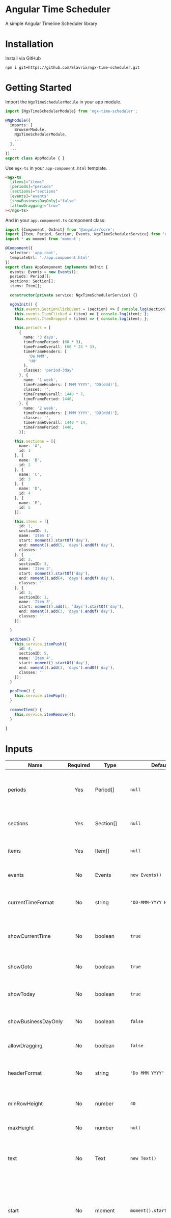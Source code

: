 # Angular Time Scheduler
<!-- [![GitHub issues](https://img.shields.io/github/issues/abhishekjain12/ngx-time-scheduler.svg)](https://github.com/abhishekjain12/ngx-time-scheduler/issues)
[![GitHub forks](https://img.shields.io/github/forks/abhishekjain12/ngx-time-scheduler.svg)](https://github.com/abhishekjain12/ngx-time-scheduler/network)
[![GitHub stars](https://img.shields.io/github/stars/abhishekjain12/ngx-time-scheduler.svg)](https://github.com/abhishekjain12/ngx-time-scheduler/stargazers)
[![GitHub license](https://img.shields.io/github/license/abhishekjain12/ngx-time-scheduler.svg)](https://github.com/abhishekjain12/ngx-time-scheduler/blob/master/LICENSE)
[![latest](https://img.shields.io/npm/v/ngx-time-scheduler/latest.svg)](http://www.npmjs.com/package/ngx-time-scheduler) 
[![npm](https://img.shields.io/npm/dt/ngx-time-scheduler.svg)](https://www.npmjs.com/packagengx-time-scheduler) -->

A simple Angular Timeline Scheduler library


# Installation
<!-- Install via [NPM](https://npmjs.com)
```
npm i ngx-time-scheduler
``` -->
Install via GitHub
```
npm i git+https://github.com/Slavrix/ngx-time-scheduler.git
```


# Getting Started
Import the `NgxTimeSchedulerModule` in your app module.
```typescript
import {NgxTimeSchedulerModule} from 'ngx-time-scheduler';

@NgModule({
  imports: [
    BrowserModule,
    NgxTimeSchedulerModule,
    ...
  ],
  ...
})
export class AppModule { }
```

Use `ngx-ts` in your `app-component.html` template.
```html
<ngx-ts
  [items]="items"
  [periods]="periods"
  [sections]="sections"
  [events]="events"
  [showBusinessDayOnly]="false"
  [allowDragging]="true"
></ngx-ts>
```

And in your `app.component.ts` component class:
```typescript
import {Component, OnInit} from '@angular/core';
import {Item, Period, Section, Events, NgxTimeSchedulerService} from 'ngx-time-scheduler';
import * as moment from 'moment';

@Component({
  selector: 'app-root',
  templateUrl: './app.component.html'
})
export class AppComponent implements OnInit {
  events: Events = new Events();
  periods: Period[];
  sections: Section[];
  items: Item[];

  constructor(private service: NgxTimeSchedulerService) {}

  ngOnInit() {
    this.events.SectionClickEvent = (section) => { console.log(section); };
    this.events.ItemClicked = (item) => { console.log(item); };
    this.events.ItemDropped = (item) => { console.log(item); };

    this.periods = [
      {
        name: '3 days',
        timeFramePeriod: (60 * 3),
        timeFrameOverall: (60 * 24 * 3),
        timeFrameHeaders: [
          'Do MMM',
          'HH'
        ],
        classes: 'period-3day'
      }, {
        name: '1 week',
        timeFrameHeaders: ['MMM YYYY', 'DD(ddd)'],
        classes: '',
        timeFrameOverall: 1440 * 7,
        timeFramePeriod: 1440,
      }, {
        name: '2 week',
        timeFrameHeaders: ['MMM YYYY', 'DD(ddd)'],
        classes: '',
        timeFrameOverall: 1440 * 14,
        timeFramePeriod: 1440,
      }];

    this.sections = [{
      name: 'A',
      id: 1
    }, {
      name: 'B',
      id: 2
    }, {
      name: 'C',
      id: 3
    }, {
      name: 'D',
      id: 4
    }, {
      name: 'E',
      id: 5
    }];

    this.items = [{
      id: 1,
      sectionID: 1,
      name: 'Item 1',
      start: moment().startOf('day'),
      end: moment().add(5, 'days').endOf('day'),
      classes: ''
    }, {
      id: 2,
      sectionID: 3,
      name: 'Item 2',
      start: moment().startOf('day'),
      end: moment().add(4, 'days').endOf('day'),
      classes: ''
    }, {
      id: 3,
      sectionID: 1,
      name: 'Item 3',
      start: moment().add(1, 'days').startOf('day'),
      end: moment().add(3, 'days').endOf('day'),
      classes: ''
    }];

  }

  addItem() {
    this.service.itemPush({
      id: 4,
      sectionID: 5,
      name: 'Item 4',
      start: moment().startOf('day'),
      end: moment().add(3, 'days').endOf('day'),
      classes: ''
    });
  }

  popItem() {
    this.service.itemPop();
  }

  removeItem() {
    this.service.itemRemove(4);
  }

}
```

# Inputs
| Name                  | Required  | Type      | Default                   | Description   |
| ---                   | :---:     | ---       | ---                       | ---           |
| periods               | Yes       | Period[]  | `null`                    | An array of `Period` denoting what periods to display and use to traverse the calendar. |
| sections              | Yes       | Section[] | `null`                    | An array of `Section` to fill up the sections of the scheduler. |
| items                 | Yes       | Item[]    | `null`                    | An array of `Item` to fill up the items of the scheduler. |
| events                | No        | Events    | `new Events()`            | The events that can be hooked into. |
| currentTimeFormat     | No        | string    | `'DD-MMM-YYYY HH:mm'`     | The momentjs format to use for concise areas, such as tooltips. |
| showCurrentTime       | No        | boolean   | `true`                    | Whether the current time should be marked on the scheduler. |
| showGoto              | No        | boolean   | `true`                    | Whether the Goto button should be displayed. |
| showToday             | No        | boolean   | `true`                    | Whether the Today button should be displayed. |
| showBusinessDayOnly   | No        | boolean   | `false`                   | Whether business days only displayed (Sat-Sun). |
| allowDragging         | No        | boolean   | `false`                   | Whether or not dragging should be allowed. |
| headerFormat          | No        | string    | `'Do MMM YYYY'`           | The momentjs format to use for the date range displayed as a header. |
| minRowHeight          | No        | number    | `40`                      | The minimum height, in pixels, that a section should be. |
| maxHeight             | No        | number    | `null`                    | The maximum height of the scheduler. |
| text                  | No        | Text      | `new Text()`              | An object containing the text use in the scheduler, to be easily customized. |
| start                 | No        | moment    | `moment().startOf('day')` | The start time of the scheduler as a moment object. It's recommend to use `.startOf('day')`  on the moment for a clear starting point. |
| locale                | No        | string    | `` (empty === 'en')       | To load a locale, pass the key and the string values to `moment.locale`. By default, Moment.js uses English (United States) locale strings. |
| customEventTemplate   | No        | TemplateRef<any> | `defaultTemplate` | Add your own custom template for even content. minRowHeight may need to be adjusted for proper usage.

**NOTE:** Date locale is currently not available for Goto(button) datepicker. It will apply a date locale as per the user's system setting. Feel free to provide suggestions.

# Methods

Object with properties which create periods that can be used to traverse the calendar.

| Name          | Parameter        | Return Type   | Description   |
| ---           | ---              | ---           | ---           |
| itemPush      | item: Item       | `void`        | Push the new item object into the existing one. |
| itemPop       | `None`           | `void`        | Pop the last item from the existing one.  |
| itemRemove    | id: number       | `void`        | Remove the item with defined item id from the existing one. |
| sectionPush   | section: Section | `void`        | Push the new section object into the existing one. |
| sectionPop    | `None`           | `void`        | Pop the last section from the existing one.  |
| sectionRemove | id: number       | `void`        | Remove the section with defined section id from the existing one. |
| refresh       | `None`           | `void`        | Refresh the scheduler view.  |


# Models

#### Period
Object with properties which create periods that can be used to traverse the calendar.

| Name                    | Type      | Required | Default   | Description   |
| ---                     | ---       | ---      | ---       | ---           |
| name                    | string    | Yes      | `null`    | The name is use to select the period and should be unique. |
| classes                 | string    | Yes      | `null`    | Any css classes you wish to add to this item.  |
| timeFramePeriod         | number    | Yes      | `null`    | The number of minutes between each "Timeframe" of the period. |
| timeFrameOverall        | number    | Yes      | `null`    | The total number of minutes that the period shows. |
| timeFrameHeaders        | string[]  | Yes      | `null`    | An array of [momentjs formats](http://momentjs.com/docs/#/displaying/format/) which is use to display the header rows at the top of the scheduler. Rather than repeating formats, the scheduler will merge all cells which are followed by a cell which shows the same date. For example, instead of seeing "Tuesday, Tuesday, Tuesday" with "3pm, 6pm, 9pm" below it, you'll instead see "Tuesday" a single time. |
| timeFrameHeadersTooltip | string[]  | No       | `null`    | An array of [momentjs formats](http://momentjs.com/docs/#/displaying/format/) which is use to display the tooltip of the header rows at the top of the scheduler. Rather than repeating formats, the scheduler will merge all cells which are followed by a cell which shows the same date. For example, instead of seeing "Tuesday, Tuesday, Tuesday" with "3pm, 6pm, 9pm" below it, you'll instead see "Tuesday" a single time. |
| tooltip                 | string    | No       | `null`    | It is use to display tooltip on period button. |

#### Section
Sections used to fill the scheduler.

| Name    | Type   | Required | Default | Description |
| ---     | ---    | ---      | ---     | ---         |
| id      | number | Yes      | `null`  | A unique identifier for the section. |
| name    | string | Yes      | `null`  | The name to display for the section. |
| tooltip | string | No       | `null`  | It is use to display tooltip for the section. |

#### Item
Items used to fill the scheduler.

| Name      | Type   | Required | Default | Description |
| ---       | ---    | ---      | ---     | ---         |
| id        | number | Yes      | `null`  | An identifier for the item (doesn't have to be unique, but may help you identify which item was interacted with). | 
| name      | string | Yes      | `null`  | The name to display for the item. |
| start     | any    | Yes      | `null`  | A Moment object denoting where this object starts. |
| end       | any    | Yes      | `null`  | A Moment object denoting where this object ends. |
| classes   | string | Yes      | `null`  | Any css classes you wish to add to this item. |
| sectionID | number | Yes      | `null`  | The ID of the section that this item belongs to. |
| tooltip   | string | No       | `null`  | It is use to display tooltip for the section. |

#### Text
An object containing the text use in the scheduler, to be easily customized.

| Name          | Type   | Default      |
| ---           | ---    | ---          |
| NextButton    | string | `'Next'`     |
| PrevButton    | string | `'Prev'`     |
| TodayButton   | string | `'Today'`    |
| GotoButton    | string | `'Go to'`    |
| SectionTitle  | string | `'Section'`  |

#### Events
A selection of events are provided to hook into when creating the scheduler, and are triggered with most interactions with items.

| Name                    | Parameters                               | Return type   | Description |
| ---                     | ---                                      | ---           | ---         |
| ItemClicked             | item: Item                               | void          | Triggered when an item is clicked. |
| ItemContextMenu         | item: Item, event: MouseEvent            | void          | Triggered when an item is righted click (Context Menu). |
| SectionClickEvent       | section: Section                         | void          | Triggered when a section is clicked. |
| SectionContextMenuEvent | section: Section, event: MouseEvent      | void          | Triggered when a section is righted click (Context Menu). |
| ItemDropped             | item: Item                               | void          | Triggered when an item is dropped onto a section. `item` is the new data after the action. |
| PeriodChange            | start: moment.Moment, end: moment.Moment | void          | Triggered when an period is change. |


**NOTE:** To prevent the default context menu of the browser, use event.preventDefault() in an event.ItemContextMenu() or event.SectionContextMenuEvent() function.

# Demo
[Demo](https://slavrix.github.io/ngx-time-scheduler/)


# Credits
This time scheduler is based on the work done by [Zallist](https://github.com/Zallist/TimeScheduler).
Forked from : [abhishekjain12/ngx-time-scheduler](https://github.com/abhishekjain12/ngx-time-scheduler).

# License
[MIT license](http://en.m.wikipedia.org/wiki/MIT_License)
